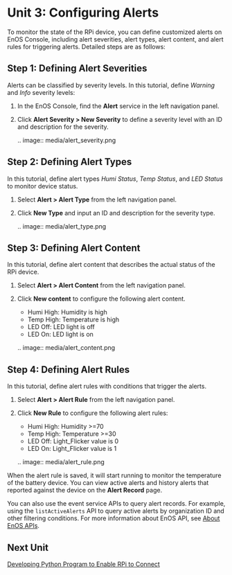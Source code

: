 # Unit 3: Configuring Alerts

To monitor the state of the RPi device, you can define customized alerts on EnOS Console, including alert severities, alert types, alert content, and alert rules for triggering alerts. Detailed steps are as follows:

## Step 1: Defining Alert Severities

Alerts can be classified by severity levels. In this tutorial, define *Warning* and *Info* severity levels:

1. In the EnOS Console, find the **Alert** service in the left navigation panel.

2. Click **Alert Severity > New Severity** to define a severity level with an ID and description for the severity.

   .. image:: media/alert_severity.png

## Step 2: Defining Alert Types

In this tutorial, define alert types *Humi Status*, *Temp Status*, and *LED Status* to monitor device status.

1. Select **Alert > Alert Type** from the left navigation panel.

2. Click **New Type** and input an ID and description for the severity type.

   .. image:: media/alert_type.png

## Step 3: Defining Alert Content

In this tutorial, define alert content that describes the actual status of the RPi device.

1. Select **Alert > Alert Content** from the left navigation panel.

2. Click **New content** to configure the following alert content.

   - ​Humi High: Humidity is high
   - Temp High: Temperature is high
   - LED Off: LED light is off
   - LED On: LED light is on

   .. image:: media/alert_content.png

## Step 4: Defining Alert Rules

In this tutorial, define alert rules with conditions that trigger the alerts.

1. Select **Alert > Alert Rule** from the left navigation panel.

2. Click **New Rule** to configure the following alert rules:

   - Humi High: Humidity >=70
   - Temp High: Temperature >=30
   - LED Off: Light_Flicker value is 0
   - LED On: Light_Flicker value is 1

   .. image:: media/alert_rule.png

When the alert rule is saved, it will start running to monitor the temperature of the battery device. You can view active alerts and history alerts that reported against the device on the **Alert Record** page.

You can also use the event service APIs to query alert records. For example, using the `listActiveAlerts` API to query active alerts by organization ID and other filtering conditions. For more information about EnOS API, see [About EnOS APIs](/docs/api/en/latest/overview.html).

## Next Unit

[Developing Python Program to Enable RPi to Connect](connecting_devices)

<!-- end -->
